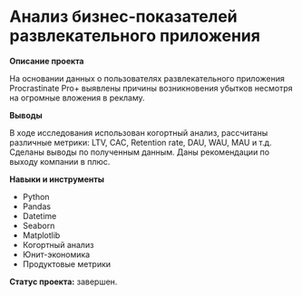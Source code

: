 # Анализ бизнес-показателей развлекательного приложения

**Описание проекта**

На основании данных о пользователях развлекательного приложения Procrastinate Pro+ выявлены причины возникновения убытков несмотря на огромные вложения в рекламу. 

**Выводы**

В ходе исследования использован когортный анализ, рассчитаны различные метрики: LTV, CAC, Retention rate, DAU, WAU, MAU и т.д. Сделаны выводы по полученным данным. Даны рекомендации по выходу компании в плюс.

**Навыки и инструменты**

- Python
- Pandas
- Datetime
- Seaborn
- Matplotlib
- Когортный анализ
- Юнит-экономика
- Продуктовые метрики

**Статус проекта:** завершен.
